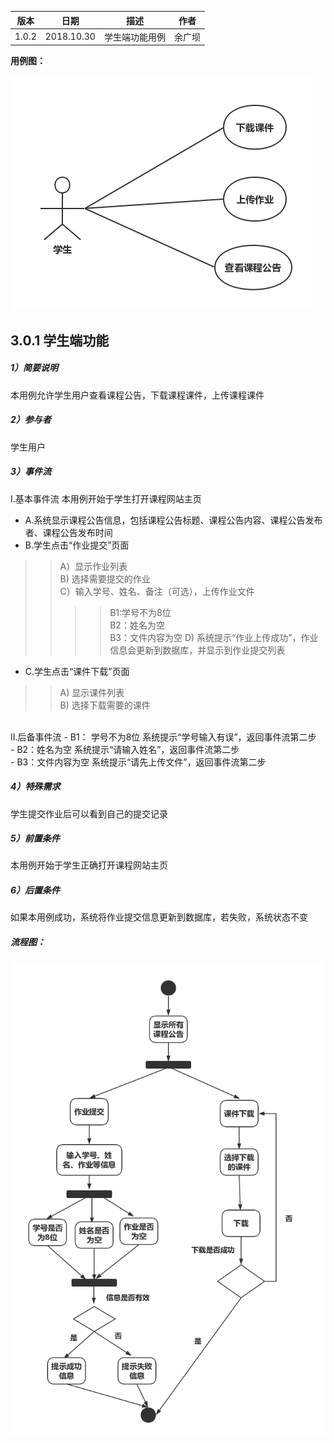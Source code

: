 | 版本  | 日期       | 描述            | 作者   |
| ----- | ---------- | --------------- | ------ |
| 1.0.2 | 2018.10.30 | 学生端功能用例 | 余广坝 |

**用例图：**

![学生端功能用例图](img_use_case/student.png)


## 3.0.1 学生端功能
##### 1）简要说明
本用例允许学生用户查看课程公告，下载课程课件，上传课程课件

##### 2）参与者
学生用户

##### 3）事件流
I.基本事件流
本用例开始于学生打开课程网站主页
- A.系统显示课程公告信息，包括课程公告标题、课程公告内容、课程公告发布者、课程公告发布时间
- B.学生点击“作业提交”页面
>> A）显示作业列表<br>
>> B) 选择需要提交的作业<br>
>> C）输入学号、姓名、备注（可选），上传作业文件
>>>> B1:学号不为8位<br>
>>>> B2：姓名为空<br>
>>>> B3：文件内容为空
>> D) 系统提示“作业上传成功”，作业信息会更新到数据库，并显示到作业提交列表
- C.学生点击“课件下载”页面
>> A) 显示课件列表<br>
>> B) 选择下载需要的课件


<br>
II.后备事件流
- B1： 学号不为8位
系统提示“学号输入有误”，返回事件流第二步<br>
- B2：姓名为空
系统提示“请输入姓名”，返回事件流第二步<br>
- B3：文件内容为空
系统提示“请先上传文件”，返回事件流第二步<br>

##### 4）特殊需求
学生提交作业后可以看到自己的提交记录

##### 5）前置条件
本用例开始于学生正确打开课程网站主页

##### 6）后置条件
如果本用例成功，系统将作业提交信息更新到数据库，若失败，系统状态不变

##### 流程图：

![学生端功能流程图](img_activity/student.png)
